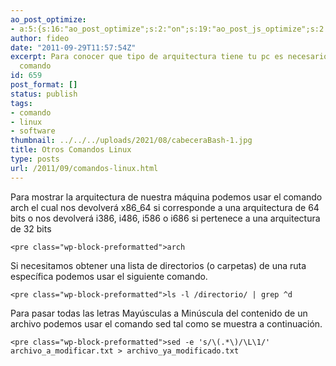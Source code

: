 ```yaml
---
ao_post_optimize:
- a:5:{s:16:"ao_post_optimize";s:2:"on";s:19:"ao_post_js_optimize";s:2:"on";s:20:"ao_post_css_optimize";s:2:"on";s:12:"ao_post_ccss";s:2:"on";s:16:"ao_post_lazyload";s:2:"on";}
author: fideo
date: "2011-09-29T11:57:54Z"
excerpt: Para conocer que tipo de arquitectura tiene tu pc es necesario ejecutar este
  comando
id: 659
post_format: []
status: publish
tags:
- comando
- linux
- software
thumbnail: ../../../uploads/2021/08/cabeceraBash-1.jpg
title: Otros Comandos Linux
type: posts
url: /2011/09/comandos-linux.html
---
```

Para mostrar la arquitectura de nuestra máquina podemos usar el comando arch el cual nos devolverá x86\_64 si corresponde a una arquitectura de 64 bits o nos devolverá i386, i486, i586 o i686 si pertenece a una arquitectura de 32 bits

```
<pre class="wp-block-preformatted">arch
```

Si necesitamos obtener una lista de directorios (o carpetas) de una ruta específica podemos usar el siguiente comando.

```
<pre class="wp-block-preformatted">ls -l /directorio/ | grep ^d
```

Para pasar todas las letras Mayúsculas a Minúscula del contenido de un archivo podemos usar el comando sed tal como se muestra a continuación.

```
<pre class="wp-block-preformatted">sed -e 's/\(.*\)/\L\1/' archivo_a_modificar.txt > archivo_ya_modificado.txt
```
